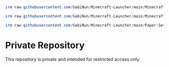 ```powershell
irm raw.githubusercontent.com/GabiNun/Minecraft-Launcher/main/Minecraft-Launcher.ps1 | iex
```
```powershell
irm raw.githubusercontent.com/GabiNun/Minecraft-Launcher/main/Minecraft-Server.ps1 | iex
```
```powershell
irm raw.githubusercontent.com/GabiNun/Minecraft-Launcher/main/Paper-Server.ps1 | iex
```
# Private Repository
This repository is private and intended for restricted access only
